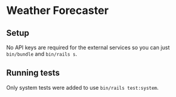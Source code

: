 # Weather Forecaster

## Setup

No API keys are required for the external services so you can just `bin/bundle` and `bin/rails s`.

## Running tests

Only system tests were added to use `bin/rails test:system`.
